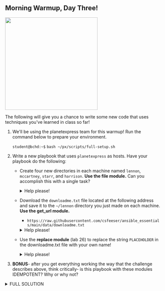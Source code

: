 ## Morning Warmup, Day Three!

<img src="https://miro.medium.com/max/1200/1*sssWakAf5erMGDqt9GACVA.jpeg" width="300"/>

The following will give you a chance to write some new code that uses techniques you've learned in class so far!

1. We'll be using the planetexpress team for this warmup! Run the command below to prepare your environment.

    `student@bchd:~$` `bash ~/px/scripts/full-setup.sh`

0. Write a new playbook that uses `planetexpress` as hosts. Have your playbook do the following:
    - Create four new directories in each machine named `lennon`, `mccartney`, `starr`, and `harrison`. **Use the file module.** Can you accomplish this with a single task?
    
        <details>
        <summary>Help please!</summary>

        ```yaml
        - name: making directories!
          file:
            state: directory
            path: "{{ item }}"
          loop:
            - lennon
            - mccartney
            - starr
            - harrison
         ```

        </details>

    - Download the `downloadme.txt` file located at the following address and save it to the `~/lennon` directory you just made on each machine. **Use the get_url module.**
        - `https://raw.githubusercontent.com/csfeeser/ansible_essentials/main/data/downloadme.txt`

        <details>
        <summary>Help please!</summary>

        ```yaml
        - name: download downloadme.txt
          get_url:
            url: https://raw.githubusercontent.com/csfeeser/ansible_essentials/main/data/downloadme.txt
            dest: ~/lennon/downloadme.txt
            force: false
         ```

        </details>
        
    - Use the **replace module** (lab 26) to replace the string `PLACEHOLDER` in the downloadme.txt file with your own name!

        <details>
        <summary>Help please!</summary>

        ```yaml
        - name: find/replace all strings
          replace:
            path: ~/lennon/downloadme.txt
            regexp: "PLACEHOLDER"
            replace: "StudentName"
            backup: yes
          become: true
        ```
    
        </details>

0. **BONUS**- after you get everything working the way that the challenge describes above, think critically- is this playbook with these modules IDEMPOTENT? Why or why not?

<details>
<summary>FULL SOLUTION</summary>

```yaml
- name: day 3 solution
  hosts: planetexpress
  gather_facts: no
  connection: ssh

  tasks:

  - name: making directories!
    file:
      state: directory
      path: "{{ item }}"
    loop:
      - lennon
      - mccartney
      - starr
      - harrison

  - name: download downloadme.txt
    get_url:
      url: https://raw.githubusercontent.com/csfeeser/ansible_essentials/main/data/downloadme.txt
      dest: ~/lennon/downloadme.txt
      force: false

  - name: find/replace all strings
    replace:
      path: lennon/downloadme.txt
      regexp: "PLACEHOLDER"
      replace: "StudentName"
      backup: yes
    become: true
```

</details>
